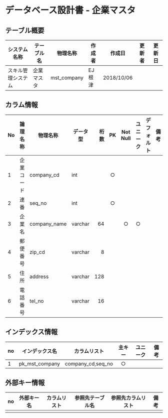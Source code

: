 # データベース設計書 - 企業マスタ

## テーブル概要

|システム名称|テーブル名|物理名称|作成者|作成日|更新者|更新日  
|---|---|---|---|---|---|---|
|スキル管理システム|企業マスタ|mst_company|EJ根津|2018/10/06

## カラム情報

|No|論理名称|物理名称|データ型|桁数|PK|Not Null|ユニーク|デフォルト|備考|  
|---|---|---|---|--:|:-:|:-:|:-:|---|---|
|1|企業コード|company_cd|int||○|||||
|2|連番|seq_no|int||○|||||
|3|企業名|company_name|varchar|64||○|○|||
|4|郵便番号|zip_cd|varchar|8||||||
|5|住所|address|varchar|128||||||
|6|電話番号|tel_no|varchar|16||||||

## インデックス情報

|no|インデックス名|カラムリスト|主キー|ユニーク|備考|
|---|---|---|:-:|:-:|---|
|1|pk_mst_company|company_cd,seq_no|○|||

## 外部キー情報

|no|外部キー名|カラムリスト|参照先テーブル名|参照先カラムリスト|備考|
|---|---|---|---|---|---|
|||||||

